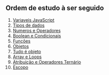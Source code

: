 ## Ordem de estudo à ser seguido

1. [Variaveis JavaScript]()
2. [Tipos de dados]()
3. [Numeros e Operadores]()
4. [Boolean e Condicionais]()
5. [Funções]()
6. [Objetos]()
7. [Tudo é objeto]()
8. [Array e Loops]()
9. [Atribuição e Operadores Ternário]()
10. [Escopo]()